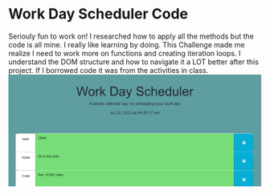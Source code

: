 # Work Day Scheduler Code
Seriouly fun to work on!
I researched how to apply all the methods but the code is all mine. 
I really like learning by doing.
This Challenge made me realize I need to work more on functions and creating iteration loops. 
I understand the DOM structure and how to navigate it a LOT better after this project.
If I borrowed code it was from the activities in class.
![Alt text](assets/img/project.png)